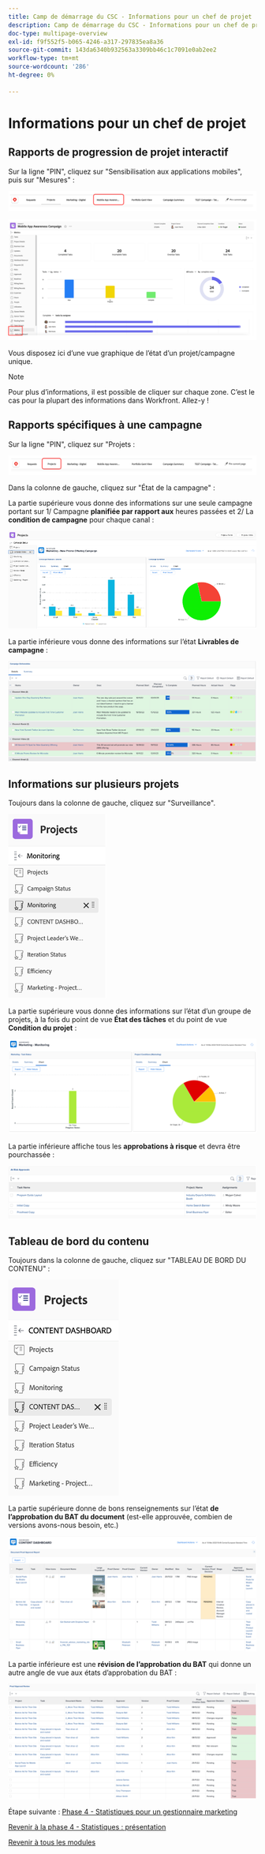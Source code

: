 ```yaml
---
title: Camp de démarrage du CSC - Informations pour un chef de projet
description: Camp de démarrage du CSC - Informations pour un chef de projet
doc-type: multipage-overview
exl-id: f9f552f5-b065-4246-a317-297835ea8a36
source-git-commit: 143da6340b932563a3309bb46c1c7091e0ab2ee2
workflow-type: tm+mt
source-wordcount: '286'
ht-degree: 0%

---
```


# Informations pour un chef de projet

## Rapports de progression de projet interactif

Sur la ligne &quot;PIN&quot;, cliquez sur &quot;Sensibilisation aux applications mobiles&quot;, puis sur &quot;Mesures&quot; :

![Cliquer sur la sensibilisation aux applications mobiles](./images/mobile-app-awareness.png)

![Afficher les détails du projet](./images/awareness-view.png)

Vous disposez ici d’une vue graphique de l’état d’un projet/campagne unique.

>[!NOTE]
>
> Pour plus d’informations, il est possible de cliquer sur chaque zone. C’est le cas pour la plupart des informations dans Workfront. Allez-y !

## Rapports spécifiques à une campagne

Sur la ligne &quot;PIN&quot;, cliquez sur &quot;Projets :

![Cliquez sur les projets](./images/projects.png)

Dans la colonne de gauche, cliquez sur &quot;État de la campagne&quot; :

La partie supérieure vous donne des informations sur une seule campagne portant sur 1/ Campagne **planifiée par rapport aux** heures passées et 2/ La **condition de campagne** pour chaque canal :

![Informations sur Campaign](./images/campaign-insights.png)

La partie inférieure vous donne des informations sur l’état **Livrables de campagne** :

![livrables de campagne](./images/deliverables-status.png)

## Informations sur plusieurs projets

Toujours dans la colonne de gauche, cliquez sur &quot;Surveillance&quot;.

![cliquez sur monitoring](./images/monitoring.png)

La partie supérieure vous donne des informations sur l’état d’un groupe de projets, à la fois du point de vue **État des tâches** et du point de vue **Condition du projet** :

![aperçu](./images/group-status.png)

La partie inférieure affiche tous les **approbations à risque** et devra être pourchassée :

![Risques identifiés](./images/risk-approvals.png)

## Tableau de bord du contenu

Toujours dans la colonne de gauche, cliquez sur &quot;TABLEAU DE BORD DU CONTENU&quot; :

![clic sur le tableau de bord du contenu](./images/content-dashboard.png)

La partie supérieure donne de bons renseignements sur l’état **de l’approbation du BAT du document** (est-elle approuvée, combien de versions avons-nous besoin, etc.)

![BAT des approbations](./images/proof-of-approval.png)

La partie inférieure est une **révision de l’approbation du BAT** qui donne un autre angle de vue aux états d’approbation du BAT :

![Révisions de BAT pour approbation](./images/poa-review.png)

Étape suivante : [Phase 4 - Statistiques pour un gestionnaire marketing](./marketing-manager.md)

[Revenir à la phase 4 - Statistiques : présentation](./overview.md)

[Revenir à tous les modules](../../overview.md)
